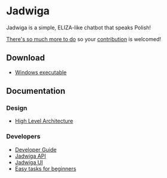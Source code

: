 # Jadwiga

Jadwiga is a simple, ELIZA-like chatbot that speaks Polish!

[There's so much more to do](https://github.com/mhauzer/Jadwiga/issues) so your [contribution](https://github.com/mhauzer/Jadwiga/contribute) is welcomed!

## Download

* [Windows executable](jadwiga.exe)

## Documentation

### Design

- [High Level Architecture](docs/Architecture.md)

### Developers

- [Developer Guide](docs/Developer_Guide.md)
- [Jadwiga API](docs/Api.md)
- [Jadwiga UI](docs/Ui.md)
- [Easy tasks for beginners](https://github.com/mhauzer/Jadwiga/contribute)
